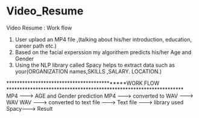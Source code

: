 # Video_Resume

Video Resume : Work flow
1) User uplaod an MP4 file ,(talking about his/her introduction, education, career path etc.) 
2) Based on the facial experssion my algorithem predicts his/her Age and Gender
3) Using the NLP library called Spacy helps to extract data such as your(ORGANIZATION names,SKILLS ,SALARY. LOCATION.)
 
 ********************************************WORK FLOW *******************************************************************
 MP4 ---> AGE and Gender prediction
 MP4 ---> converted to WAV ---> WAV
 WAV ---> converted to text file ---> Text file ---> library used Spacy---> Result
 
